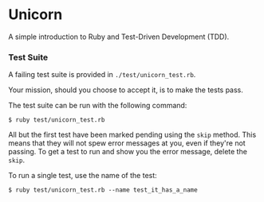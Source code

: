 # Unicorn

A simple introduction to Ruby and Test-Driven Development (TDD).

### Test Suite

A failing test suite is provided in `./test/unicorn_test.rb`.

Your mission, should you choose to accept it, is to make the tests pass.

The test suite can be run with the following command:

```plain
$ ruby test/unicorn_test.rb
```

All but the first test have been marked pending using the `skip` method.
This means that they will not spew error messages at you, even if they're
not passing. To get a test to run and show you the error message, delete
the `skip`.

To run a single test, use the name of the test:

```plain
$ ruby test/unicorn_test.rb --name test_it_has_a_name
```
